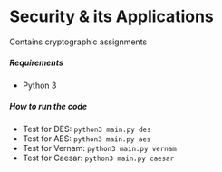 # Security & its Applications
Contains cryptographic assignments

##### Requirements
- Python 3

##### How to run the code
- Test for DES:
`
python3 main.py des
`
- Test for AES:
`
python3 main.py aes
`
- Test for Vernam:
`
python3 main.py vernam
`
- Test for Caesar:
`
python3 main.py caesar
`
